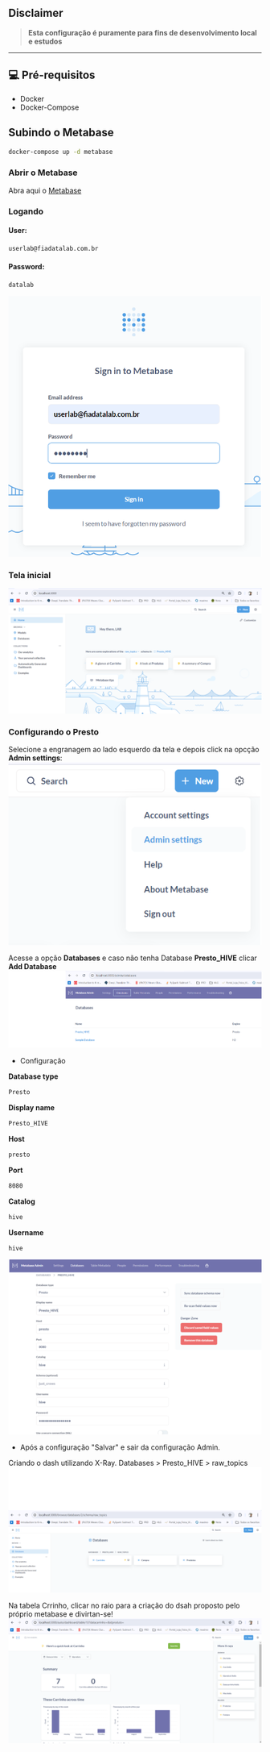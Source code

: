 ## Disclaimer
> **Esta configuração é puramente para fins de desenvolvimento local e estudos**
> 

---

## 💻 Pré-requisitos
* Docker
* Docker-Compose


## Subindo o Metabase
```bash
docker-compose up -d metabase
```

### Abrir o Metabase
Abra aqui o [Metabase](http://localhost:3000/)


### Logando

#### User:
```bash
userlab@fiadatalab.com.br
```
#### Password:
```bash
datalab
```
![Lab](../content/login_metabase.png)


### Tela inicial

![Lab](../content/tela_inicial.png)



### Configurando o Presto

Selecione a engranagem ao lado esquerdo da tela e depois click na opcção **Admin settings**:
![Lab](../content/config_metabase.png)


Acesse a opção **Databases** e caso não tenha Database **Presto_HIVE** clicar **Add Database**   ![Lab](../content/config_metabase_1.png)


- Configuração

**Database type**
```bash
Presto
```
**Display name**
```bash
Presto_HIVE
```

**Host**
```bash
presto
```

**Port**
```bash
8080
```

**Catalog**
```bash
hive
```

**Username**
```bash
hive
```
![Lab](../content/config_metabase_2.png)

- Após a configuração "Salvar" e sair da configuração Admin.


Criando o dash utilizando X-Ray. Databases > Presto_HIVE > raw_topics
![Lab](../content/config_metabase_3.png)



Na tabela Crrinho, clicar no raio para a criação do dsah proposto pelo próprio metabase e divirtan-se!
![Lab](../content/config_metabase_4.png)









